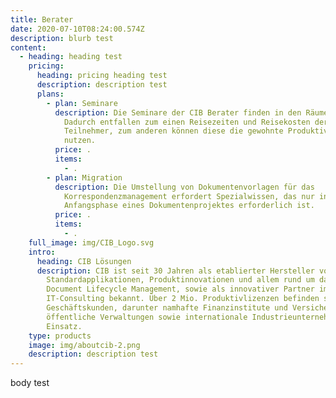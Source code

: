 ```yaml
---
title: Berater
date: 2020-07-10T08:24:00.574Z
description: blurb test
content:
  - heading: heading test
    pricing:
      heading: pricing heading test
      description: description test
      plans:
        - plan: Seminare
          description: Die Seminare der CIB Berater finden in den Räumen des Kunden statt.
            Dadurch entfallen zum einen Reisezeiten und Reisekosten der
            Teilnehmer, zum anderen können diese die gewohnte Produktivumgebung
            nutzen.
          price: .
          items:
            - .
        - plan: Migration
          description: Die Umstellung von Dokumentenvorlagen für das
            Korrespondenzmanagement erfordert Spezialwissen, das nur in der
            Anfangsphase eines Dokumentenprojektes erforderlich ist.
          price: .
          items:
            - .
    full_image: img/CIB_Logo.svg
    intro:
      heading: CIB Lösungen
      description: CIB ist seit 30 Jahren als etablierter Hersteller von
        Standardapplikationen, Produktinnovationen und allem rund um das Thema
        Document Lifecycle Management, sowie als innovativer Partner im
        IT-Consulting bekannt. Über 2 Mio. Produktivlizenzen befinden sich bei
        Geschäftskunden, darunter namhafte Finanzinstitute und Versicherungen,
        öffentliche Verwaltungen sowie internationale Industrieunternehmen, im
        Einsatz.
    type: products
    image: img/aboutcib-2.png
    description: description test
---
```

body test
